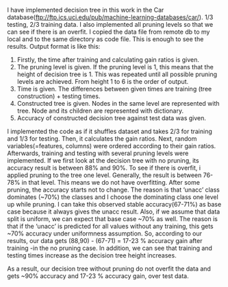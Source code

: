 I have implemented decision tree in this work in the Car database(ftp://ftp.ics.uci.edu/pub/machine-learning-databases/car/). 1/3 testing, 2/3 training data. I also implemented all pruning levels so that we can see if there is an overfit. I copied the data file from remote db to my local and to the same directory as code file. This is enough to see the results. Output format is like this: 

1. Firstly, the time after training and calculating gain ratios is given.
2. The pruning level is given. If the pruning level is 1, this means that the height of decision tree is 1. This was repeated until all possible pruning levels are achieved. From height 1 to 6 is the order of output.
3. Time is given. The differences between given times are training (tree construction) + testing times.
4. Constructed tree is given. Nodes in the same level are represented with tree. Node and its children are represented with dictionary.
5. Accuracy of constructed decision tree against test data was given.

I implemented the code as if it shuffles dataset and takes 2/3 for training and 1/3 for testing. Then, it calculates the gain ratios. Next, random variables(=features, columns) were ordered according to their gain ratios. Afterwards, training and testing with several pruning levels were implemented.
If we first look at the decision tree with no pruning, its accuracy result is between 88% and 90%. To see if there is overfit, i applied pruning to the tree one level. Generally, the result is between 76-78% in that level. This means we do not have overfitting. After some pruning, the accuracy starts not to change. The reason is that ‘unacc’ class dominates (~70%) the classes and I choose the dominating class one level up while pruning. I can take this observed stable accuracy(67-71%) as base case because it always gives the unacc result. Also, if we assume that data split is uniform, we can expect that base case ~70% as well. The reason is that if the ‘unacc’ is predicted for all values without any training, this gets ~70% accuracy under uniformness assumption. So, according to our results, our data gets (88,90) - (67-71) = 17-23 % accuracy gain after training -in the no pruning case. In addition, we can see that training and testing times increase as the decision tree height increases. 

As a result, our decision tree without pruning do not overfit the data and gets ~90% accuracy and 17-23 % accuracy gain,  over test data. 
